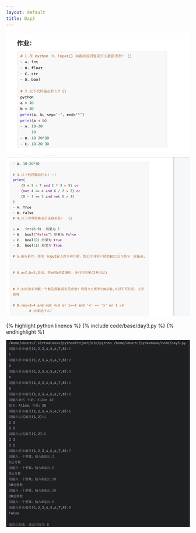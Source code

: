 ```yaml
---
layout: default
title: Day3
---
```


![D3W1](https://raw.githubusercontent.com/102300671/image/refs/heads/main/pydevbase/D3W1.png)  
![D3W2](https://raw.githubusercontent.com/102300671/image/refs/heads/main/pydevbase/D3W2.png)  

{% highlight python linenos %}
{% include code/base/day3.py %}
{% endhighlight %}

![运行结果](https://raw.githubusercontent.com/102300671/image/refs/heads/main/pydevbase/D3A.png)

